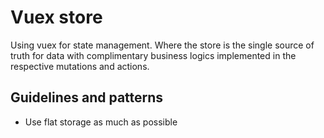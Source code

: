 # Vuex store
Using vuex for state management. Where the store is the single source of truth for data with complimentary business logics implemented in the respective mutations and actions.  

## Guidelines and patterns
- Use flat storage as much as possible